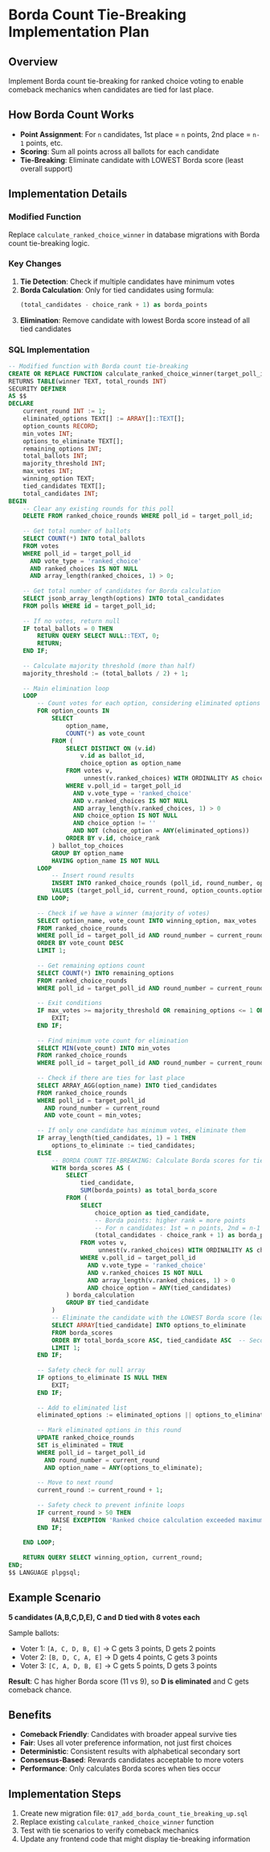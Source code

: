 # Borda Count Tie-Breaking Implementation Plan

## Overview
Implement Borda count tie-breaking for ranked choice voting to enable comeback mechanics when candidates are tied for last place.

## How Borda Count Works
- **Point Assignment**: For `n` candidates, 1st place = `n` points, 2nd place = `n-1` points, etc.
- **Scoring**: Sum all points across all ballots for each candidate
- **Tie-Breaking**: Eliminate candidate with LOWEST Borda score (least overall support)

## Implementation Details

### Modified Function
Replace `calculate_ranked_choice_winner` in database migrations with Borda count tie-breaking logic.

### Key Changes
1. **Tie Detection**: Check if multiple candidates have minimum votes
2. **Borda Calculation**: Only for tied candidates using formula:
   ```sql
   (total_candidates - choice_rank + 1) as borda_points
   ```
3. **Elimination**: Remove candidate with lowest Borda score instead of all tied candidates

### SQL Implementation
```sql
-- Modified function with Borda count tie-breaking
CREATE OR REPLACE FUNCTION calculate_ranked_choice_winner(target_poll_id UUID)
RETURNS TABLE(winner TEXT, total_rounds INT) 
SECURITY DEFINER
AS $$
DECLARE
    current_round INT := 1;
    eliminated_options TEXT[] := ARRAY[]::TEXT[];
    option_counts RECORD;
    min_votes INT;
    options_to_eliminate TEXT[];
    remaining_options INT;
    total_ballots INT;
    majority_threshold INT;
    max_votes INT;
    winning_option TEXT;
    tied_candidates TEXT[];
    total_candidates INT;
BEGIN
    -- Clear any existing rounds for this poll
    DELETE FROM ranked_choice_rounds WHERE poll_id = target_poll_id;
    
    -- Get total number of ballots
    SELECT COUNT(*) INTO total_ballots
    FROM votes 
    WHERE poll_id = target_poll_id 
      AND vote_type = 'ranked_choice'
      AND ranked_choices IS NOT NULL
      AND array_length(ranked_choices, 1) > 0;
    
    -- Get total number of candidates for Borda calculation
    SELECT jsonb_array_length(options) INTO total_candidates
    FROM polls WHERE id = target_poll_id;
    
    -- If no votes, return null
    IF total_ballots = 0 THEN
        RETURN QUERY SELECT NULL::TEXT, 0;
        RETURN;
    END IF;
    
    -- Calculate majority threshold (more than half)
    majority_threshold := (total_ballots / 2) + 1;
    
    -- Main elimination loop
    LOOP
        -- Count votes for each option, considering eliminated options
        FOR option_counts IN
            SELECT 
                option_name,
                COUNT(*) as vote_count
            FROM (
                SELECT DISTINCT ON (v.id)
                    v.id as ballot_id,
                    choice_option as option_name
                FROM votes v,
                     unnest(v.ranked_choices) WITH ORDINALITY AS choices(choice_option, choice_rank)
                WHERE v.poll_id = target_poll_id 
                  AND v.vote_type = 'ranked_choice'
                  AND v.ranked_choices IS NOT NULL
                  AND array_length(v.ranked_choices, 1) > 0
                  AND choice_option IS NOT NULL
                  AND choice_option != ''
                  AND NOT (choice_option = ANY(eliminated_options))
                ORDER BY v.id, choice_rank
            ) ballot_top_choices
            GROUP BY option_name
            HAVING option_name IS NOT NULL
        LOOP
            -- Insert round results
            INSERT INTO ranked_choice_rounds (poll_id, round_number, option_name, vote_count, is_eliminated)
            VALUES (target_poll_id, current_round, option_counts.option_name, option_counts.vote_count, FALSE);
        END LOOP;
        
        -- Check if we have a winner (majority of votes)
        SELECT option_name, vote_count INTO winning_option, max_votes
        FROM ranked_choice_rounds 
        WHERE poll_id = target_poll_id AND round_number = current_round
        ORDER BY vote_count DESC
        LIMIT 1;
        
        -- Get remaining options count
        SELECT COUNT(*) INTO remaining_options
        FROM ranked_choice_rounds 
        WHERE poll_id = target_poll_id AND round_number = current_round;
        
        -- Exit conditions
        IF max_votes >= majority_threshold OR remaining_options <= 1 OR remaining_options = 0 THEN
            EXIT;
        END IF;
        
        -- Find minimum vote count for elimination
        SELECT MIN(vote_count) INTO min_votes
        FROM ranked_choice_rounds 
        WHERE poll_id = target_poll_id AND round_number = current_round;
        
        -- Check if there are ties for last place
        SELECT ARRAY_AGG(option_name) INTO tied_candidates
        FROM ranked_choice_rounds 
        WHERE poll_id = target_poll_id 
          AND round_number = current_round 
          AND vote_count = min_votes;
        
        -- If only one candidate has minimum votes, eliminate them
        IF array_length(tied_candidates, 1) = 1 THEN
            options_to_eliminate := tied_candidates;
        ELSE
            -- BORDA COUNT TIE-BREAKING: Calculate Borda scores for tied candidates only
            WITH borda_scores AS (
                SELECT 
                    tied_candidate,
                    SUM(borda_points) as total_borda_score
                FROM (
                    SELECT 
                        choice_option as tied_candidate,
                        -- Borda points: higher rank = more points
                        -- For n candidates: 1st = n points, 2nd = n-1 points, etc.
                        (total_candidates - choice_rank + 1) as borda_points
                    FROM votes v,
                         unnest(v.ranked_choices) WITH ORDINALITY AS choices(choice_option, choice_rank)
                    WHERE v.poll_id = target_poll_id 
                      AND v.vote_type = 'ranked_choice'
                      AND v.ranked_choices IS NOT NULL
                      AND array_length(v.ranked_choices, 1) > 0
                      AND choice_option = ANY(tied_candidates)
                ) borda_calculation
                GROUP BY tied_candidate
            )
            -- Eliminate the candidate with the LOWEST Borda score (least overall support)
            SELECT ARRAY[tied_candidate] INTO options_to_eliminate
            FROM borda_scores
            ORDER BY total_borda_score ASC, tied_candidate ASC  -- Secondary sort for deterministic results
            LIMIT 1;
        END IF;
        
        -- Safety check for null array
        IF options_to_eliminate IS NULL THEN
            EXIT;
        END IF;
        
        -- Add to eliminated list
        eliminated_options := eliminated_options || options_to_eliminate;
        
        -- Mark eliminated options in this round
        UPDATE ranked_choice_rounds 
        SET is_eliminated = TRUE
        WHERE poll_id = target_poll_id 
          AND round_number = current_round 
          AND option_name = ANY(options_to_eliminate);
        
        -- Move to next round
        current_round := current_round + 1;
        
        -- Safety check to prevent infinite loops
        IF current_round > 50 THEN
            RAISE EXCEPTION 'Ranked choice calculation exceeded maximum rounds';
        END IF;
        
    END LOOP;
    
    RETURN QUERY SELECT winning_option, current_round;
END;
$$ LANGUAGE plpgsql;
```

## Example Scenario
**5 candidates (A,B,C,D,E), C and D tied with 8 votes each**

Sample ballots:
- Voter 1: `[A, C, D, B, E]` → C gets 3 points, D gets 2 points  
- Voter 2: `[B, D, C, A, E]` → D gets 4 points, C gets 3 points
- Voter 3: `[C, A, D, B, E]` → C gets 5 points, D gets 3 points

**Result**: C has higher Borda score (11 vs 9), so **D is eliminated** and C gets comeback chance.

## Benefits
- **Comeback Friendly**: Candidates with broader appeal survive ties
- **Fair**: Uses all voter preference information, not just first choices  
- **Deterministic**: Consistent results with alphabetical secondary sort
- **Consensus-Based**: Rewards candidates acceptable to more voters
- **Performance**: Only calculates Borda scores when ties occur

## Implementation Steps
1. Create new migration file: `017_add_borda_count_tie_breaking_up.sql`
2. Replace existing `calculate_ranked_choice_winner` function
3. Test with tie scenarios to verify comeback mechanics
4. Update any frontend code that might display tie-breaking information
